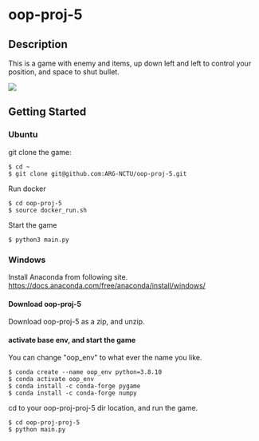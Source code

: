 # oop-proj-5

## Description
This is a game with enemy and items, up down left and left to control your position, and space to shut bullet.

<img src="./oop5.gif"/>

## Getting Started

### Ubuntu
git clone the game:
```
$ cd ~
$ git clone git@github.com:ARG-NCTU/oop-proj-5.git
```
Run docker
```
$ cd oop-proj-5
$ source docker_run.sh
```
Start the game
```
$ python3 main.py
```

### Windows
Install Anaconda from following site.
https://docs.anaconda.com/free/anaconda/install/windows/
#### Download oop-proj-5
Download oop-proj-5 as a zip, and unzip.
#### activate base env, and start the game
You can change "oop_env" to what ever the name you like.
```
$ conda create --name oop_env python=3.8.10
$ conda activate oop_env
$ conda install -c conda-forge pygame
$ conda install -c conda-forge numpy
```
cd to your oop-proj-proj-5 dir location, and run the game.
```
$ cd oop-proj-proj-5
$ python main.py
```
